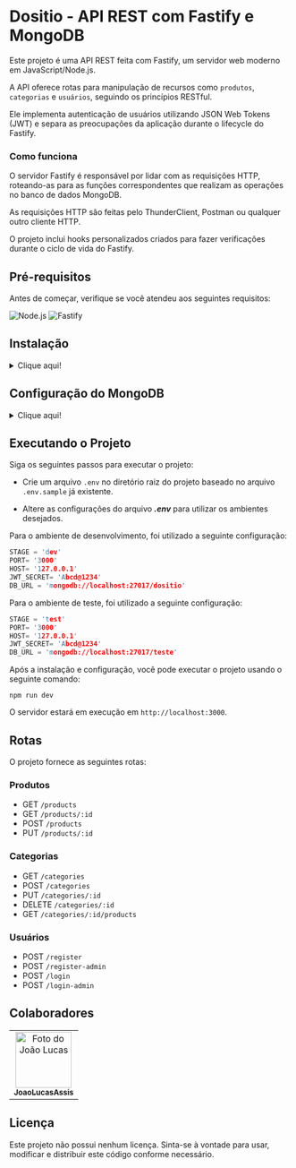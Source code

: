 # Dositio - API REST com Fastify e MongoDB

Este projeto é uma API REST feita com Fastify, um servidor web moderno em JavaScript/Node.js.

A API oferece rotas para manipulação de recursos como `produtos`, `categorias` e `usuários`, seguindo os princípios RESTful.

Ele implementa autenticação de usuários utilizando JSON Web Tokens (JWT) e separa as preocupações da aplicação durante o lifecycle do Fastify.

### Como funciona

O servidor Fastify é responsável por lidar com as requisições HTTP, roteando-as para as funções correspondentes que realizam as operações no banco de dados MongoDB.

As requisições HTTP são feitas pelo ThunderClient, Postman ou qualquer outro cliente HTTP.

O projeto inclui hooks personalizados criados para fazer verificações durante o ciclo de vida do Fastify.

## Pré-requisitos

Antes de começar, verifique se você atendeu aos seguintes requisitos:

![Node.js](https://img.shields.io/badge/Node.js-43853D?style=for-the-badge&logo=node.js&logoColor=white)
![Fastify](https://img.shields.io/badge/Fastify-202020?style=for-the-badge&logo=fastify&logoColor=white)

## Instalação
<details>
<summary>Clique aqui!</summary>
<p>

### Pré-requisitos para instalação!

![Git](https://img.shields.io/badge/Git-E34F26?style=for-the-badge&logo=git&logoColor=white)
![Node.js](https://img.shields.io/badge/Node.js-43853D?style=for-the-badge&logo=node.js&logoColor=white)
--------------------------------------------------------------------------------------------

Para começar, clone o repositório do projeto em seu ambiente local. Siga a etapa abaixo:

* Abra o terminal na pasta onde deseja clonar o repositório.

* Clone o repositório para o seu ambiente local usando o seguinte comando:

```git
git clone https://github.com/JoaoLucasAssis/Dositio.git
```

> :warning: obs: Certifique-se de ter o git instalado antes de executar o comando no terminal

* Navegue até o diretório do projeto e execute o seguinte comando para instalar todas as dependências:

```git
npm install
```

* Atualize as variáveis de ambiente do arquivo `.env` conforme necessário.
</p>
</details>

## Configuração do MongoDB
<details>
<summary>Clique aqui!</summary>
<p>
O projeto utiliza o MongoDB como banco de dados. Abaixo estão os exemplos das coleções e seus campos:

### Coleção "produtos"

```json
{
  "_id": ObjectId("614fdbd0$S31O5$2532b6d36"),
  "name": "maçã",
  "qtd": 20,
  "cat_id": "fruta"
}
```

### Coleção "categorias"

```json
{
  "_id": ObjectId("614fdbd0$S31O5$2532b6d37"),
  "name": "fruta",
}
```

### Coleção "usuários"

```json
{
  "_id": ObjectId("614fdbd0$S31O5$2532b6d38"),
  "name": "João",
  "password": "1234",
  "admin": false
}
```
</p>
</details>

## Executando o Projeto

Siga os seguintes  passos para executar o projeto:

* Crie um arquivo `.env` no diretório raiz do projeto baseado no arquivo `.env.sample` já existente.
  
* Altere as configurações do arquivo ***.env*** para utilizar os ambientes desejados.

Para o ambiente de desenvolvimento, foi utilizado a seguinte configuração:

```c
STAGE = 'dev'
PORT= '3000'
HOST= '127.0.0.1'
JWT_SECRET= 'Abcd@1234'
DB_URL = 'mongodb://localhost:27017/dositio'
```

Para o ambiente de teste, foi utilizado a seguinte configuração:

```c
STAGE = 'test'
PORT= '3000'
HOST= '127.0.0.1'
JWT_SECRET= 'Abcd@1234'
DB_URL = 'mongodb://localhost:27017/teste'
```

Após a instalação e configuração, você pode executar o projeto usando o seguinte comando:

```node
npm run dev
```

O servidor estará em execução em `http://localhost:3000`.

## Rotas

O projeto fornece as seguintes rotas:

### Produtos

* GET `/products`
* GET `/products/:id`
* POST `/products`
* PUT `/products/:id`

### Categorias

* GET `/categories`
* POST `/categories`
* PUT `/categories/:id`
* DELETE `/categories/:id`
* GET `/categories/:id/products`

### Usuários

* POST `/register`
* POST `/register-admin`
* POST `/login`
* POST `/login-admin`

## Colaboradores

<table>
  <tr>
  <!-- João Lucas -->
    <td align="center">
      <a href="https://github.com/JoaoLucasAssis">
        <img src="https://encrypted-tbn0.gstatic.com/images?q=tbn:ANd9GcQwxCRWlkfeigdbif83ap111RPNlGARl02wOF5OvW9zUA&s" width="100px;" height="100px;" alt="Foto do João Lucas"/><br>
        <sub>
          <b>JoaoLucasAssis</b>
        </sub>
      </a>
    </td>
    </td>
  </tr>
</table>

## Licença

Este projeto não possui nenhum licença. Sinta-se à vontade para usar, modificar e distribuir este código conforme necessário.